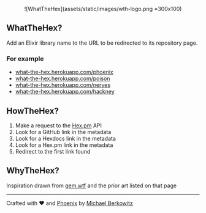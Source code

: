<center>

![WhatTheHex](assets/static/images/wth-logo.png =300x100)

</center>

## WhatTheHex?

Add an Elixir library name to the URL to be redirected to its repository page.

### For example

* [what-the-hex.herokuapp.com/phoenix](https://what-the-hex.herokupapp.com/phoenix)
* [what-the-hex.herokuapp.com/poison](https://what-the-hex.herokupapp.com/poison)
* [what-the-hex.herokuapp.com/nerves](https://what-the-hex.herokupapp.com/nerves)
* [what-the-hex.herokuapp.com/hackney](https://what-the-hex.herokupapp.com/hackney)

## HowTheHex?

1. Make a request to the [Hex.pm](https://hex.pm) API
1. Look for a GitHub link in the metadata
1. Look for a Hexdocs link in the metadata
1. Look for a Hex.pm link in the metadata
1. Redirect to the first link found

## WhyTheHex?

Inspiration drawn from <a href="https://gem.wtf">gem.wtf</a> and the prior art
listed on that page

<hr/>

Crafted with ❤️ and <a href="https://phoenixframework.org">Phoenix</a> by <a href="https://github.com/mikowitz">Michael Berkowitz</a>
